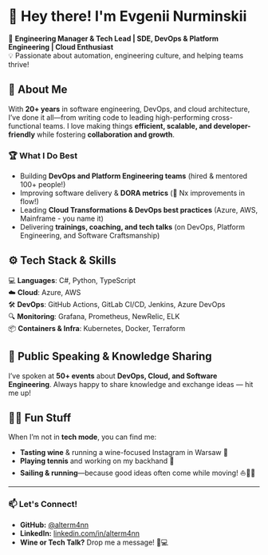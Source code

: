 # 👋 Hey there! I'm Evgenii Nurminskii

🚀 **Engineering Manager & Tech Lead | SDE, DevOps & Platform Engineering | Cloud Enthusiast**  
💡 Passionate about automation, engineering culture, and helping teams thrive!  

## 🔧 About Me

With **20+ years** in software engineering, DevOps, and cloud architecture, I’ve done it all—from writing code to leading high-performing cross-functional teams. I love making things **efficient, scalable, and developer-friendly** while fostering **collaboration and growth**.

### 🏆 What I Do Best
- Building **DevOps and Platform Engineering teams** (hired & mentored 100+ people!)
- Improving software delivery & **DORA metrics** (🚀 Nx improvements in flow!)
- Leading **Cloud Transformations & DevOps best practices** (Azure, AWS, Mainframe - you name it)
- Delivering **trainings, coaching, and tech talks** (on DevOps, Platform Engineering, and Software Craftsmanship)

## ⚙️ Tech Stack & Skills
💻 **Languages**: C#, Python, TypeScript  
☁️ **Cloud**: Azure, AWS  
🛠 **DevOps**: GitHub Actions, GitLab CI/CD, Jenkins, Azure DevOps  
🔍 **Monitoring**: Grafana, Prometheus, NewRelic, ELK  
📦 **Containers & Infra**: Kubernetes, Docker, Terraform  

## 🎤 Public Speaking & Knowledge Sharing
I’ve spoken at **50+ events** about **DevOps, Cloud, and Software Engineering**. Always happy to share knowledge and exchange ideas — hit me up!  

## 🍷🎾 Fun Stuff
When I’m not in **tech mode**, you can find me:
- **Tasting wine** & running a wine-focused Instagram in Warsaw 🍷  
- **Playing tennis** and working on my backhand 🎾  
- **Sailing & running**—because good ideas often come while moving! ⛵🏃‍♂️  

---

### 📫 Let's Connect!
- **GitHub:** [@alterm4nn](https://github.com/alterm4nn)  
- **LinkedIn:** [linkedin.com/in/alterm4nn](https://www.linkedin.com/in/alterm4nn/)  
- **Wine or Tech Talk?** Drop me a message! 🍷💻 
